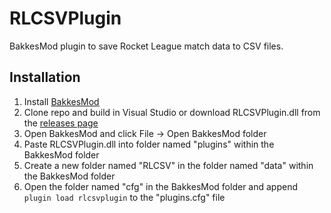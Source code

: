 # RLCSVPlugin
BakkesMod plugin to save Rocket League match data to CSV files.

## Installation
1. Install [BakkesMod](http://www.bakkesmod.com/)
2. Clone repo and build in Visual Studio or download RLCSVPlugin.dll from the [releases page](https://github.com/evansloan/RLCSVPlugin/releases)
3. Open BakkesMod and click File -> Open BakkesMod folder
4. Paste RLCSVPlugin.dll into folder named "plugins" within the BakkesMod folder
5. Create a new folder named "RLCSV" in the folder named "data" within the BakkesMod folder
6. Open the folder named "cfg" in the BakkesMod folder and append `plugin load rlcsvplugin` to the "plugins.cfg" file

